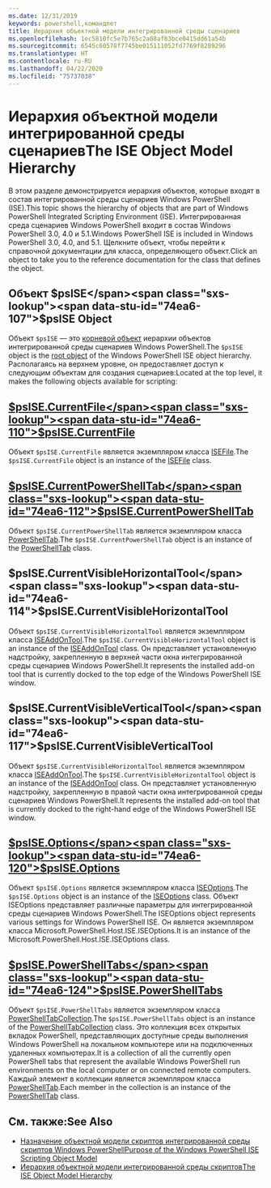 ```yaml
---
ms.date: 12/31/2019
keywords: powershell,командлет
title: Иерархия объектной модели интегрированной среды сценариев
ms.openlocfilehash: 1ec5810fc5e7b765c2a08af83bce0415dd61a54b
ms.sourcegitcommit: 6545c60578f7745be015111052fd7769f8289296
ms.translationtype: HT
ms.contentlocale: ru-RU
ms.lasthandoff: 04/22/2020
ms.locfileid: "75737038"
---
```

# <a name="the-ise-object-model-hierarchy"></a><span data-ttu-id="74ea6-103">Иерархия объектной модели интегрированной среды сценариев</span><span class="sxs-lookup"><span data-stu-id="74ea6-103">The ISE Object Model Hierarchy</span></span>

<span data-ttu-id="74ea6-104">В этом разделе демонстрируется иерархия объектов, которые входят в состав интегрированной среды сценариев Windows PowerShell (ISE).</span><span class="sxs-lookup"><span data-stu-id="74ea6-104">This topic shows the hierarchy of objects that are part of Windows PowerShell Integrated Scripting Environment (ISE).</span></span> <span data-ttu-id="74ea6-105">Интегрированная среда сценариев Windows PowerShell входит в состав Windows PowerShell 3.0, 4.0 и 5.1.</span><span class="sxs-lookup"><span data-stu-id="74ea6-105">Windows PowerShell ISE is included in Windows PowerShell 3.0, 4.0, and 5.1.</span></span> <span data-ttu-id="74ea6-106">Щелкните объект, чтобы перейти к справочной документации для класса, определяющего объект.</span><span class="sxs-lookup"><span data-stu-id="74ea6-106">Click an object to take you to the reference documentation for the class that defines the object.</span></span>

## <a name="psise-object"></a><span data-ttu-id="74ea6-107">Объект $psISE</span><span class="sxs-lookup"><span data-stu-id="74ea6-107">$psISE Object</span></span>

<span data-ttu-id="74ea6-108">Объект `$psISE` — это [корневой объект](The-ObjectModelRoot-Object.md) иерархии объектов интегрированной среды сценариев Windows PowerShell.</span><span class="sxs-lookup"><span data-stu-id="74ea6-108">The `$psISE` object is the [root object](The-ObjectModelRoot-Object.md) of the Windows PowerShell ISE object hierarchy.</span></span> <span data-ttu-id="74ea6-109">Располагаясь на верхнем уровне, он предоставляет доступ к следующим объектам для создания сценариев:</span><span class="sxs-lookup"><span data-stu-id="74ea6-109">Located at the top level, it makes the following objects available for scripting:</span></span>

## <a name="psisecurrentfile"></a>[<span data-ttu-id="74ea6-110">$psISE.CurrentFile</span><span class="sxs-lookup"><span data-stu-id="74ea6-110">$psISE.CurrentFile</span></span>](The-ISEFile-Object.md)

<span data-ttu-id="74ea6-111">Объект `$psISE.CurrentFile` является экземпляром класса [ISEFile](The-ISEFile-Object.md).</span><span class="sxs-lookup"><span data-stu-id="74ea6-111">The `$psISE.CurrentFile` object is an instance of the [ISEFile](The-ISEFile-Object.md) class.</span></span>

## <a name="psisecurrentpowershelltab"></a>[<span data-ttu-id="74ea6-112">$psISE.CurrentPowerShellTab</span><span class="sxs-lookup"><span data-stu-id="74ea6-112">$psISE.CurrentPowerShellTab</span></span>](The-PowerShellTab-Object.md)

<span data-ttu-id="74ea6-113">Объект `$psISE.CurrentPowerShellTab` является экземпляром класса [PowerShellTab](The-PowerShellTab-Object.md).</span><span class="sxs-lookup"><span data-stu-id="74ea6-113">The `$psISE.CurrentPowerShellTab` object is an instance of the [PowerShellTab](The-PowerShellTab-Object.md) class.</span></span>

## <a name="psisecurrentvisiblehorizontaltool"></a><span data-ttu-id="74ea6-114">$psISE.CurrentVisibleHorizontalTool</span><span class="sxs-lookup"><span data-stu-id="74ea6-114">$psISE.CurrentVisibleHorizontalTool</span></span>

<span data-ttu-id="74ea6-115">Объект `$psISE.CurrentVisibleHorizontalTool` является экземпляром класса [ISEAddOnTool](The-ISEAddOnTool-Object.md).</span><span class="sxs-lookup"><span data-stu-id="74ea6-115">The `$psISE.CurrentVisibleHorizontalTool` object is an instance of the [ISEAddOnTool](The-ISEAddOnTool-Object.md) class.</span></span> <span data-ttu-id="74ea6-116">Он представляет установленную надстройку, закрепленную в верхней части окна интегрированной среды сценариев Windows PowerShell.</span><span class="sxs-lookup"><span data-stu-id="74ea6-116">It represents the installed add-on tool that is currently docked to the top edge of the Windows PowerShell ISE window.</span></span>

## <a name="psisecurrentvisibleverticaltool"></a><span data-ttu-id="74ea6-117">$psISE.CurrentVisibleVerticalTool</span><span class="sxs-lookup"><span data-stu-id="74ea6-117">$psISE.CurrentVisibleVerticalTool</span></span>

<span data-ttu-id="74ea6-118">Объект `$psISE.CurrentVisibleHorizontalTool` является экземпляром класса [ISEAddOnTool](The-ISEAddOnTool-Object.md).</span><span class="sxs-lookup"><span data-stu-id="74ea6-118">The `$psISE.CurrentVisibleHorizontalTool` object is an instance of the [ISEAddOnTool](The-ISEAddOnTool-Object.md) class.</span></span> <span data-ttu-id="74ea6-119">Он представляет установленную надстройку, закрепленную в правой части окна интегрированной среды сценариев Windows PowerShell.</span><span class="sxs-lookup"><span data-stu-id="74ea6-119">It represents the installed add-on tool that is currently docked to the right-hand edge of the Windows PowerShell ISE window.</span></span>

## <a name="psiseoptions"></a>[<span data-ttu-id="74ea6-120">$psISE.Options</span><span class="sxs-lookup"><span data-stu-id="74ea6-120">$psISE.Options</span></span>](The-ISEOptions-Object.md)

<span data-ttu-id="74ea6-121">Объект `$psISE.Options` является экземпляром класса [ISEOptions](The-ISEOptions-Object.md).</span><span class="sxs-lookup"><span data-stu-id="74ea6-121">The `$psISE.Options` object is an instance of the [ISEOptions](The-ISEOptions-Object.md) class.</span></span> <span data-ttu-id="74ea6-122">Объект ISEOptions представляет различные параметры для интегрированной среды сценариев Windows PowerShell.</span><span class="sxs-lookup"><span data-stu-id="74ea6-122">The ISEOptions object represents various settings for Windows PowerShell ISE.</span></span> <span data-ttu-id="74ea6-123">Он является экземпляром класса Microsoft.PowerShell.Host.ISE.ISEOptions.</span><span class="sxs-lookup"><span data-stu-id="74ea6-123">It is an instance of the Microsoft.PowerShell.Host.ISE.ISEOptions class.</span></span>

## <a name="psisepowershelltabs"></a>[<span data-ttu-id="74ea6-124">$psISE.PowerShellTabs</span><span class="sxs-lookup"><span data-stu-id="74ea6-124">$psISE.PowerShellTabs</span></span>](The-PowerShellTabCollection-Object.md)

<span data-ttu-id="74ea6-125">Объект `$psISE.PowerShellTabs` является экземпляром класса [PowerShellTabCollection](The-PowerShellTabCollection-Object.md).</span><span class="sxs-lookup"><span data-stu-id="74ea6-125">The `$psISE.PowerShellTabs` object is an instance of the [PowerShellTabCollection](The-PowerShellTabCollection-Object.md) class.</span></span> <span data-ttu-id="74ea6-126">Это коллекция всех открытых вкладок PowerShell, представляющих доступные среды выполнения Windows PowerShell на локальном компьютере или на подключенных удаленных компьютерах.</span><span class="sxs-lookup"><span data-stu-id="74ea6-126">It is a collection of all the currently open PowerShell tabs that represent the available Windows PowerShell run environments on the local computer or on connected remote computers.</span></span> <span data-ttu-id="74ea6-127">Каждый элемент в коллекции является экземпляром класса [PowerShellTab](The-PowerShellTab-Object.md).</span><span class="sxs-lookup"><span data-stu-id="74ea6-127">Each member in the collection is an instance of the [PowerShellTab](The-PowerShellTab-Object.md) class.</span></span>

## <a name="see-also"></a><span data-ttu-id="74ea6-128">См. также:</span><span class="sxs-lookup"><span data-stu-id="74ea6-128">See Also</span></span>

- [<span data-ttu-id="74ea6-129">Назначение объектной модели скриптов интегрированной среды скриптов Windows PowerShell</span><span class="sxs-lookup"><span data-stu-id="74ea6-129">Purpose of the Windows PowerShell ISE Scripting Object Model</span></span>](Purpose-of-the-Windows-PowerShell-ISE-Scripting-Object-Model.md)
- [<span data-ttu-id="74ea6-130">Иерархия объектной модели интегрированной среды скриптов</span><span class="sxs-lookup"><span data-stu-id="74ea6-130">The ISE Object Model Hierarchy</span></span>](The-ISE-Object-Model-Hierarchy.md)
